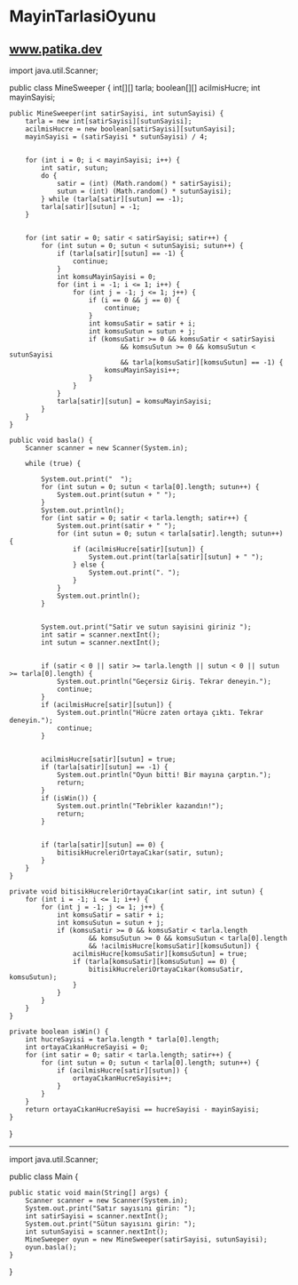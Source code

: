 # MayinTarlasiOyunu
www.patika.dev
------


import java.util.Scanner;

public class MineSweeper {
     int[][] tarla;
     boolean[][] acilmisHucre;
     int mayinSayisi;

    public MineSweeper(int satirSayisi, int sutunSayisi) {
        tarla = new int[satirSayisi][sutunSayisi];
        acilmisHucre = new boolean[satirSayisi][sutunSayisi];
        mayinSayisi = (satirSayisi * sutunSayisi) / 4; 

        
        for (int i = 0; i < mayinSayisi; i++) {
            int satir, sutun;
            do {
                satir = (int) (Math.random() * satirSayisi);
                sutun = (int) (Math.random() * sutunSayisi);
            } while (tarla[satir][sutun] == -1); 
            tarla[satir][sutun] = -1; 
        }

        
        for (int satir = 0; satir < satirSayisi; satir++) {
            for (int sutun = 0; sutun < sutunSayisi; sutun++) {
                if (tarla[satir][sutun] == -1) {
                    continue; 
                }
                int komsuMayinSayisi = 0;
                for (int i = -1; i <= 1; i++) {
                    for (int j = -1; j <= 1; j++) {
                        if (i == 0 && j == 0) {
                            continue; 
                        }
                        int komsuSatir = satir + i;
                        int komsuSutun = sutun + j;
                        if (komsuSatir >= 0 && komsuSatir < satirSayisi
                                && komsuSutun >= 0 && komsuSutun < sutunSayisi
                                && tarla[komsuSatir][komsuSutun] == -1) {
                            komsuMayinSayisi++;
                        }
                    }
                }
                tarla[satir][sutun] = komsuMayinSayisi;
            }
        }
    }

    public void basla() {
        Scanner scanner = new Scanner(System.in);

        while (true) {
            
            System.out.print("  ");
            for (int sutun = 0; sutun < tarla[0].length; sutun++) {
                System.out.print(sutun + " ");
            }
            System.out.println();
            for (int satir = 0; satir < tarla.length; satir++) {
                System.out.print(satir + " ");
                for (int sutun = 0; sutun < tarla[satir].length; sutun++) {
                    if (acilmisHucre[satir][sutun]) {
                        System.out.print(tarla[satir][sutun] + " ");
                    } else {
                        System.out.print(". ");
                    }
                }
                System.out.println();
            }

            
            System.out.print("Satir ve sutun sayisini giriniz ");
            int satir = scanner.nextInt();
            int sutun = scanner.nextInt();

            
            if (satir < 0 || satir >= tarla.length || sutun < 0 || sutun >= tarla[0].length) {
                System.out.println("Geçersiz Giriş. Tekrar deneyin.");
                continue;
            }
            if (acilmisHucre[satir][sutun]) {
                System.out.println("Hücre zaten ortaya çıktı. Tekrar deneyin.");
                continue;
            }

            
            acilmisHucre[satir][sutun] = true;
            if (tarla[satir][sutun] == -1) {
                System.out.println("Oyun bitti! Bir mayına çarptın.");
                return;
            }
            if (isWin()) {
            	System.out.println("Tebrikler kazandın!");
                return;
            }

            
            if (tarla[satir][sutun] == 0) {
                bitisikHucreleriOrtayaCıkar(satir, sutun);
            }
        }
    }

    private void bitisikHucreleriOrtayaCıkar(int satir, int sutun) {
        for (int i = -1; i <= 1; i++) {
            for (int j = -1; j <= 1; j++) {
                int komsuSatir = satir + i;
                int komsuSutun = sutun + j;
                if (komsuSatir >= 0 && komsuSatir < tarla.length
                        && komsuSutun >= 0 && komsuSutun < tarla[0].length
                        && !acilmisHucre[komsuSatir][komsuSutun]) {
                    acilmisHucre[komsuSatir][komsuSutun] = true;
                    if (tarla[komsuSatir][komsuSutun] == 0) {
                        bitisikHucreleriOrtayaCıkar(komsuSatir, komsuSutun);
                    }
                }
            }
        }
    }

    private boolean isWin() {
        int hucreSayisi = tarla.length * tarla[0].length;
        int ortayaCıkanHucreSayisi = 0;
        for (int satir = 0; satir < tarla.length; satir++) {
            for (int sutun = 0; sutun < tarla[0].length; sutun++) {
                if (acilmisHucre[satir][sutun]) {
                    ortayaCıkanHucreSayisi++;
                }
            }
        }
        return ortayaCıkanHucreSayisi == hucreSayisi - mayinSayisi;
    }
}

-------


import java.util.Scanner;

public class Main {

	public static void main(String[] args) {
        Scanner scanner = new Scanner(System.in);
        System.out.print("Satır sayısını girin: ");
        int satirSayisi = scanner.nextInt();
        System.out.print("Sütun sayısını girin: ");
        int sutunSayisi = scanner.nextInt();
        MineSweeper oyun = new MineSweeper(satirSayisi, sutunSayisi);
        oyun.basla();
    }
}
